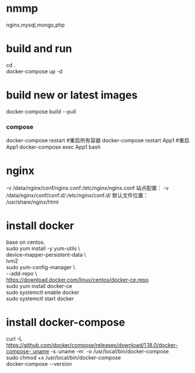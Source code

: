 # nmmp
nginx,mysql,mongo,php


# build and run
cd .  
docker-compose up -d  

# build new or latest images
docker-compose build --pull

### compose  
docker-compose restart #重启所有容器
docker-compose restart App1  #重启App1
docker-compose exec App1 bash

# nginx  
 -v /data/nginx/conf/nginx.conf:/etc/nginx/nginx.conf
站点配置： -v /data/nginx/conf/conf.d/:/etc/nginx/conf.d/
默认文件位置： /usr/share/nginx/html

# install docker  
base on centos.  
sudo yum install -y yum-utils \\  
  device-mapper-persistent-data \\  
  lvm2  
sudo yum-config-manager \\  
    --add-repo \\  
    https://download.docker.com/linux/centos/docker-ce.repo  
sudo yum install docker-ce  
sudo systemctl enable docker  
sudo systemctl start docker    



# install docker-compose  
curl -L https://github.com/docker/compose/releases/download/1.18.0/docker-compose-`uname -s`-`uname -m` -o /usr/local/bin/docker-compose  
sudo chmod +x /usr/local/bin/docker-compose   
docker-compose --version  


